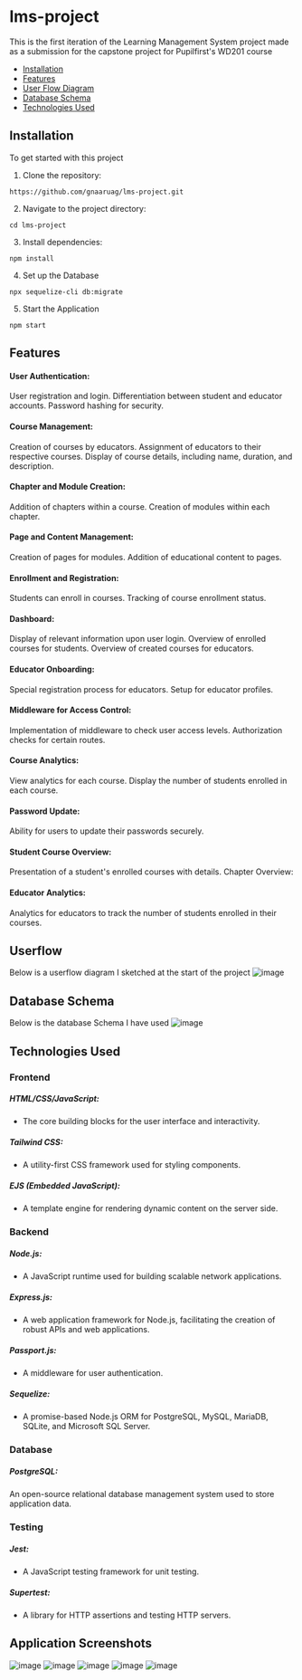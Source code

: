 # lms-project

This is the first iteration of the Learning Management System project made as a submission for the capstone project for Pupilfirst's WD201 course

- [Installation](#installation)
- [Features](#features)
- [User Flow Diagram](#userflow)
- [Database Schema](#database-schema)
- [Technologies Used](#technologies-used)


## Installation

To get started with this project
1. Clone the repository:

```
https://github.com/gnaaruag/lms-project.git
```

2. Navigate to the project directory:

```
cd lms-project
```

3. Install dependencies:

```
npm install
```

4. Set up the Database

```
npx sequelize-cli db:migrate

```

5. Start the Application
```
npm start
```

## Features

#### User Authentication:
User registration and login.
Differentiation between student and educator accounts.
Password hashing for security.

#### Course Management:
Creation of courses by educators.
Assignment of educators to their respective courses.
Display of course details, including name, duration, and description.

#### Chapter and Module Creation:
Addition of chapters within a course.
Creation of modules within each chapter.

#### Page and Content Management:
Creation of pages for modules.
Addition of educational content to pages.

#### Enrollment and Registration:
Students can enroll in courses.
Tracking of course enrollment status.

#### Dashboard:
Display of relevant information upon user login.
Overview of enrolled courses for students.
Overview of created courses for educators.

#### Educator Onboarding:
Special registration process for educators.
Setup for educator profiles.

#### Middleware for Access Control:
Implementation of middleware to check user access levels.
Authorization checks for certain routes.

#### Course Analytics:
View analytics for each course.
Display the number of students enrolled in each course.

#### Password Update:
Ability for users to update their passwords securely.

#### Student Course Overview:
Presentation of a student's enrolled courses with details.
Chapter Overview:

#### Educator Analytics:
Analytics for educators to track the number of students enrolled in their courses.

## Userflow

Below is a userflow diagram I sketched at the start of the project
![image](https://github.com/gnaaruag/lms-project/assets/68043860/233075ae-6ca8-4cf2-a415-6e13d0cacdb1)

## Database Schema

Below is the database Schema I have used
![image](https://github.com/gnaaruag/lms-project/assets/68043860/02d5ac93-cad0-4a31-b250-2f5d63131015)

## Technologies Used

### Frontend

##### HTML/CSS/JavaScript:
- The core building blocks for the user interface and interactivity.

##### Tailwind CSS:
- A utility-first CSS framework used for styling components.

##### EJS (Embedded JavaScript):
- A template engine for rendering dynamic content on the server side.

### Backend

##### Node.js:
- A JavaScript runtime used for building scalable network applications.

##### Express.js:
- A web application framework for Node.js, facilitating the creation of robust APIs and web applications.

##### Passport.js:
- A middleware for user authentication.

##### Sequelize:
- A promise-based Node.js ORM for PostgreSQL, MySQL, MariaDB, SQLite, and Microsoft SQL Server.

### Database

##### PostgreSQL:
An open-source relational database management system used to store application data.

### Testing

##### Jest:
- A JavaScript testing framework for unit testing.

#####  Supertest:
- A library for HTTP assertions and testing HTTP servers.

## Application Screenshots
![image](https://github.com/gnaaruag/lms-project/assets/68043860/05febeab-8719-4ba4-83fe-0301f2934884)
![image](https://github.com/gnaaruag/lms-project/assets/68043860/06e79432-4ce5-48f1-9895-f7997076cfc2)
![image](https://github.com/gnaaruag/lms-project/assets/68043860/7d0b953c-0cf9-4ed0-b6d7-f06f84c5e803)
![image](https://github.com/gnaaruag/lms-project/assets/68043860/ff284de8-55db-4003-ada6-780d34e03386)
![image](https://github.com/gnaaruag/lms-project/assets/68043860/d448ac1c-d446-4962-a617-8fa78a2e62d5)


